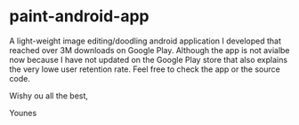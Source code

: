 # paint-android-app

A light-weight image editing/doodling android application I developed that reached over 3M downloads on Google Play. Although the app is not avialbe now because I have not updated on the Google Play store that also explains the very lowe user retention rate. Feel free to check the app or the source code.

Wishy ou all the best,

Younes
